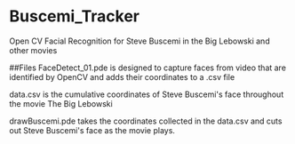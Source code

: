 # Buscemi_Tracker
Open CV Facial Recognition for Steve Buscemi in the Big Lebowski and other movies

##Files
FaceDetect_01.pde is designed to capture faces from video that are identified by OpenCV and adds their coordinates to a .csv file

data.csv is the cumulative coordinates of Steve Buscemi's face throughout the movie The Big Lebowski

drawBuscemi.pde takes the coordinates collected in the data.csv and cuts out Steve Buscemi's face as the movie plays. 

